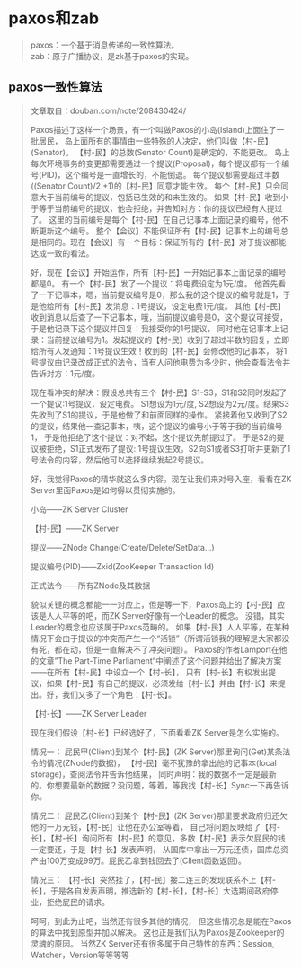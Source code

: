 # paxos和zab
> paxos：一个基于消息传递的一致性算法。   
> zab：原子广播协议，是zk基于paxos的实现。

## paxos一致性算法
> 文章取自：douban.com/note/208430424/
> 
> Paxos描述了这样一个场景，有一个叫做Paxos的小岛(Island)上面住了一批居民，
> 岛上面所有的事情由一些特殊的人决定，他们叫做【村-民】(Senator)。
> 【村-民】的总数(Senator Count)是确定的，不能更改。
> 岛上每次环境事务的变更都需要通过一个提议(Proposal)，每个提议都有一个编号(PID)，这个编号是一直增长的，不能倒退。
> 每个提议都需要超过半数((Senator Count)/2 +1)的【村-民】同意才能生效。
> 每个【村-民】只会同意大于当前编号的提议，包括已生效的和未生效的。
> 如果【村-民】收到小于等于当前编号的提议，他会拒绝，并告知对方：你的提议已经有人提过了。
> 这里的当前编号是每个【村-民】在自己记事本上面记录的编号，他不断更新这个编号。
> 整个【会议】不能保证所有【村-民】记事本上的编号总是相同的。现在【会议】有一个目标：保证所有的【村-民】对于提议都能达成一致的看法。
> 
> 好，现在【会议】开始运作，所有【村-民】一开始记事本上面记录的编号都是0。
> 有一个【村-民】发了一个提议：将电费设定为1元/度。
> 他首先看了一下记事本，嗯，当前提议编号是0，那么我的这个提议的编号就是1，于是他给所有【村-民】发消息：1号提议，设定电费1元/度。
> 其他【村-民】收到消息以后查了一下记事本，哦，当前提议编号是0，这个提议可接受，于是他记录下这个提议并回复：我接受你的1号提议，
> 同时他在记事本上记录：当前提议编号为1。发起提议的【村-民】收到了超过半数的回复，立即给所有人发通知：1号提议生效！收到的【村-民】会修改他的记事本，
> 将1号提议由记录改成正式的法令，当有人问他电费为多少时，他会查看法令并告诉对方：1元/度。
> 
> 现在看冲突的解决：假设总共有三个【村-民】S1-S3，S1和S2同时发起了一个提议:1号提议，设定电费。
> S1想设为1元/度, S2想设为2元/度。结果S3先收到了S1的提议，于是他做了和前面同样的操作。
> 紧接着他又收到了S2的提议，结果他一查记事本，咦，这个提议的编号小于等于我的当前编号1，
> 于是他拒绝了这个提议：对不起，这个提议先前提过了。
> 于是S2的提议被拒绝，S1正式发布了提议: 1号提议生效。S2向S1或者S3打听并更新了1号法令的内容，然后他可以选择继续发起2号提议。
> 
> 好，我觉得Paxos的精华就这么多内容。现在让我们来对号入座，看看在ZK Server里面Paxos是如何得以贯彻实施的。
> 
> 小岛——ZK Server Cluster
> 
> 【村-民】——ZK Server
> 
> 提议——ZNode Change(Create/Delete/SetData…)
> 
> 提议编号(PID)——Zxid(ZooKeeper Transaction Id)
> 
> 正式法令——所有ZNode及其数据
> 
> 貌似关键的概念都能一一对应上，但是等一下，Paxos岛上的【村-民】应该是人人平等的吧，而ZK Server好像有一个Leader的概念。
> 没错，其实Leader的概念也应该属于Paxos范畴的。
> 如果【村-民】人人平等，在某种情况下会由于提议的冲突而产生一个“活锁”（所谓活锁我的理解是大家都没有死，都在动，但是一直解决不了冲突问题）。
> Paxos的作者Lamport在他的文章”The Part-Time Parliament“中阐述了这个问题并给出了解决方案——在所有【村-民】中设立一个【村-长】，
> 只有【村-长】有权发出提议，如果【村-民】有自己的提议，必须发给【村-长】并由【村-长】来提出。好，我们又多了一个角色：【村-长】。
> 
> 【村-长】——ZK Server Leader
> 
> 现在我们假设【村-长】已经选好了，下面看看ZK Server是怎么实施的。
> 
> 情况一：
> 屁民甲(Client)到某个【村-民】(ZK Server)那里询问(Get)某条法令的情况(ZNode的数据)，
> 【村-民】毫不犹豫的拿出他的记事本(local storage)，查阅法令并告诉他结果，
> 同时声明：我的数据不一定是最新的。你想要最新的数据？没问题，等着，等我找【村-长】Sync一下再告诉你。
> 
> 情况二：
> 屁民乙(Client)到某个【村-民】(ZK Server)那里要求政府归还欠他的一万元钱，【村-民】让他在办公室等着，
> 自己将问题反映给了【村-长】，【村-长】询问所有【村-民】的意见，多数【村-民】表示欠屁民的钱一定要还，于是【村-长】发表声明，
> 从国库中拿出一万元还债，国库总资产由100万变成99万。屁民乙拿到钱回去了(Client函数返回)。
> 
> 情况三：
> 【村-长】突然挂了，【村-民】接二连三的发现联系不上【村-长】，于是各自发表声明，推选新的【村-长】，【村-长】大选期间政府停业，拒绝屁民的请求。
> 
> 呵呵，到此为止吧，当然还有很多其他的情况，
> 但这些情况总是能在Paxos的算法中找到原型并加以解决。
> 这也正是我们认为Paxos是Zookeeper的灵魂的原因。
> 当然ZK Server还有很多属于自己特性的东西：Session, Watcher，Version等等等等
